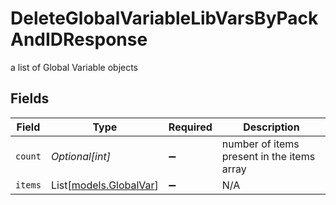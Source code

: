 # DeleteGlobalVariableLibVarsByPackAndIDResponse

a list of Global Variable objects


## Fields

| Field                                            | Type                                             | Required                                         | Description                                      |
| ------------------------------------------------ | ------------------------------------------------ | ------------------------------------------------ | ------------------------------------------------ |
| `count`                                          | *Optional[int]*                                  | :heavy_minus_sign:                               | number of items present in the items array       |
| `items`                                          | List[[models.GlobalVar](../models/globalvar.md)] | :heavy_minus_sign:                               | N/A                                              |